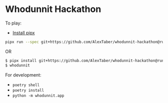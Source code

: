 # Whodunnit Hackathon

To play:
- [Install pipx](https://github.com/pypa/pipx#install-pipx)
```sh
pipx run --spec git+https://github.com/AlexTaber/whodunnit-hackathon@runner whodunnit
```

OR
```sh
$ pipx install git+https://github.com/AlexTaber/whodunnit-hackathon@runner
$ whodunnit
```

For development:
- `poetry shell`
- `poetry install`
- `python -m whodunnit.app`
